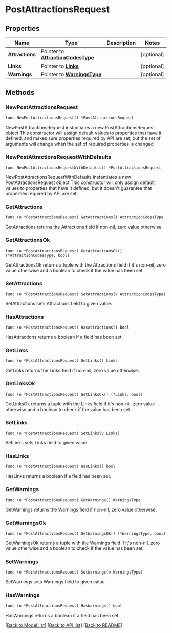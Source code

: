 # PostAttractionsRequest

## Properties

Name | Type | Description | Notes
------------ | ------------- | ------------- | -------------
**Attractions** | Pointer to [**AttractionCodesType**](AttractionCodesType.md) |  | [optional] 
**Links** | Pointer to [**Links**](Links.md) |  | [optional] 
**Warnings** | Pointer to [**WarningsType**](WarningsType.md) |  | [optional] 

## Methods

### NewPostAttractionsRequest

`func NewPostAttractionsRequest() *PostAttractionsRequest`

NewPostAttractionsRequest instantiates a new PostAttractionsRequest object
This constructor will assign default values to properties that have it defined,
and makes sure properties required by API are set, but the set of arguments
will change when the set of required properties is changed

### NewPostAttractionsRequestWithDefaults

`func NewPostAttractionsRequestWithDefaults() *PostAttractionsRequest`

NewPostAttractionsRequestWithDefaults instantiates a new PostAttractionsRequest object
This constructor will only assign default values to properties that have it defined,
but it doesn't guarantee that properties required by API are set

### GetAttractions

`func (o *PostAttractionsRequest) GetAttractions() AttractionCodesType`

GetAttractions returns the Attractions field if non-nil, zero value otherwise.

### GetAttractionsOk

`func (o *PostAttractionsRequest) GetAttractionsOk() (*AttractionCodesType, bool)`

GetAttractionsOk returns a tuple with the Attractions field if it's non-nil, zero value otherwise
and a boolean to check if the value has been set.

### SetAttractions

`func (o *PostAttractionsRequest) SetAttractions(v AttractionCodesType)`

SetAttractions sets Attractions field to given value.

### HasAttractions

`func (o *PostAttractionsRequest) HasAttractions() bool`

HasAttractions returns a boolean if a field has been set.

### GetLinks

`func (o *PostAttractionsRequest) GetLinks() Links`

GetLinks returns the Links field if non-nil, zero value otherwise.

### GetLinksOk

`func (o *PostAttractionsRequest) GetLinksOk() (*Links, bool)`

GetLinksOk returns a tuple with the Links field if it's non-nil, zero value otherwise
and a boolean to check if the value has been set.

### SetLinks

`func (o *PostAttractionsRequest) SetLinks(v Links)`

SetLinks sets Links field to given value.

### HasLinks

`func (o *PostAttractionsRequest) HasLinks() bool`

HasLinks returns a boolean if a field has been set.

### GetWarnings

`func (o *PostAttractionsRequest) GetWarnings() WarningsType`

GetWarnings returns the Warnings field if non-nil, zero value otherwise.

### GetWarningsOk

`func (o *PostAttractionsRequest) GetWarningsOk() (*WarningsType, bool)`

GetWarningsOk returns a tuple with the Warnings field if it's non-nil, zero value otherwise
and a boolean to check if the value has been set.

### SetWarnings

`func (o *PostAttractionsRequest) SetWarnings(v WarningsType)`

SetWarnings sets Warnings field to given value.

### HasWarnings

`func (o *PostAttractionsRequest) HasWarnings() bool`

HasWarnings returns a boolean if a field has been set.


[[Back to Model list]](../README.md#documentation-for-models) [[Back to API list]](../README.md#documentation-for-api-endpoints) [[Back to README]](../README.md)


